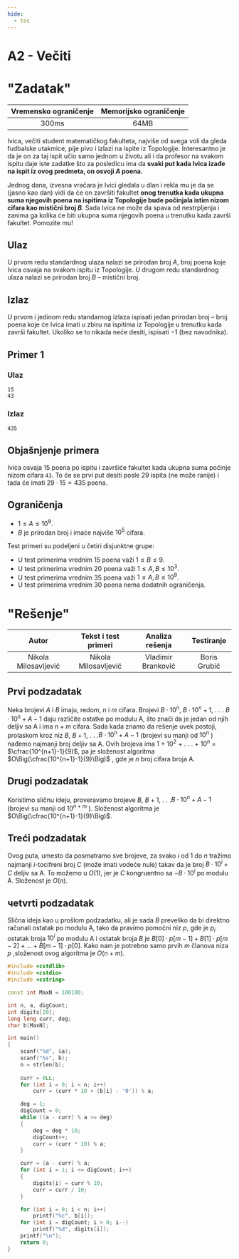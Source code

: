 ```yaml
---
hide:
  - toc
---
```


# A2 - Večiti

#  "Zadatak"

| Vremensko ograničenje | Memorijsko ograničenje |
|:-:|:-:|
| 300ms | 64MB |

Ivica, večiti student matematičkog fakulteta, najviše od svega voli da gleda fudbalske utakmice, pije pivo i izlazi na ispite iz Topologije. Interesantno je da je on za taj ispit učio samo jednom u životu ali i da profesor na svakom ispitu daje iste zadatke što za posledicu ima da **svaki put kada Ivica izađe na ispit iz ovog predmeta, on osvoji $A$ poena.**

Jednog dana, izvesna vračara je Ivici gledala u dlan i rekla mu je da se (jasno kao dan) vidi da će on završiti fakultet **onog trenutka kada ukupna suma njegovih poena na ispitima iz Topologije bude počinjala istim nizom cifara kao mistični broj $B$**. Sada Ivica ne može da spava od nestrpljenja i zanima ga kolika će biti ukupna suma njegovih poena u trenutku kada završi fakultet. Pomozite mu!

## Ulaz
U prvom redu standardnog ulaza nalazi se prirodan broj $A$, broj poena koje Ivica osvaja na svakom ispitu iz Topologije. U drugom redu standardnog ulaza nalazi se prirodan broj $B$ – mistični broj.

## Izlaz
U prvom i jedinom redu standarnog izlaza ispisati jedan prirodan broj – broj poena koje će Ivica imati u zbiru na ispitima iz Topologije u trenutku kada završi fakultet. Ukoliko se to nikada neće desiti, ispisati $-1$ (bez navodnika).

## Primer 1
### Ulaz
```
15
43
```

### Izlaz
```
435
```

## Objašnjenje primera
Ivica osvaja $15$ poena po ispitu i završiće fakultet kada ukupna suma počinje nizom cifara `43`. To će se prvi put desiti posle $29$ ispita (ne može ranije) i tada će  imati $29\cdot 15 = 435$ poena.

## Ograničenja

* $1 \leq A \leq 10^9$.
* $B$ je prirodan broj i imaće najviše $10^5$ cifara.

Test primeri su podeljeni u četiri disjunktne grupe:

* U test primerima vrednim $15$ poena važi $1\leq B\leq 9$.
* U test primerima vrednim $20$ poena važi $1\leq A, B \leq 10^3$.
* U test primerima vrednim $35$ poena važi $1\leq A,B\leq 10^9$.
* U test primerima vrednim $30$ poena nema dodatnih ograničenja.





#  "Rešenje"

| Autor | Tekst i test primeri | Analiza rеšenja | Testiranje |
|:-:|:-:|:-:|:-:|
| Nikola Milosavljević | Nikola Milosavljević | Vladimir Branković | Boris Grubić |

## Prvi podzadatak
Neka brojevi $A$ i $B$ imaju, redom, $n$ i $m$ cifara. Brojevi $B\cdot10^{n}$, $B\cdot10^{n}+1$,  . . .   $B\cdot10^{n}+A-1$ daju različite ostatke po modulu A, što znači da je jedan od njih deljiv sa A i ima $n+m$ cifara. Sada kada znamo da rešenje uvek postoji, prolaskom kroz niz $B$, $B+1$, . . .$B\cdot10^{n}+A-1$ (brojevi su manji od $10^{n}$ ) nađemo najmanji broj deljiv sa A. Ovih brojeva ima     $1$ + $10^{2}$ + . . . + $10^{n}$ = $\cfrac{10^{n+1}-1}{9}$, pa je složenost algoritma $O\Big(\cfrac{10^{n+1}-1}{9}\Big)$ , gde je $n$ broj cifara broja A.

## Drugi podzadatak
Koristimo sličnu ideju, proveravamo brojeve $B$, $B+1$, . . .$B\cdot10^{n}+A-1$ (brojevi su manji od $10^{n+m}$ ). Složenost algoritma je $O\Big(\cfrac{10^{n+1}-1}{9}\Big)$.

## Treći podzadatak
Ovog puta, umesto da posmatramo sve brojeve, za svako $i$ od $1$ do $n$ tražimo najmanji
$i$-tocifreni broj $C$ (može imati vodeće nule) takav da je broj $B\cdot10^{i}+C$ deljiv sa A. To možemo u $O(1)$, jer je $C$ kongruentno sa $-B\cdot10^{i}$ po modulu A. Složenost je $O(n)$.

## чetvrti podzadatak
Slična ideja kao u prošlom podzadatku, ali je sada $B$ preveliko da bi direktno računali ostatak po modulu A, tako da pravimo pomoćni niz $p$, gde je $p_i$ ostatak broja $10^{i}$ po modulu A i ostatak broja $B$ je
$B[0]\cdot p[m-1]+B[1]\cdot p[m-2]+. . .+B[m-1]\cdot p[0]$. Kako nam je potrebno samo prvih $m$ članova niza $p$ ,složenost ovog algoritma je $O(n+m)$.

``` cpp title="05_veciti.cpp" linenums="1"
#include <cstdlib>
#include <cstdio>
#include <cstring>

const int MaxN = 100100;

int n, a, digCount;
int digits[20];
long long curr, deg;
char b[MaxN];

int main()
{
	scanf("%d", &a);
	scanf("%s", b);
	n = strlen(b);
	
	curr = 0LL;
	for (int i = 0; i < n; i++)
		curr = (curr * 10 + (b[i] - '0')) % a;

	deg = 1;
	digCount = 0;
	while ((a - curr) % a >= deg)
	{
		deg = deg * 10;
		digCount++;
		curr = (curr * 10) % a;
	}

	curr = (a - curr) % a;
	for (int i = 1; i <= digCount; i++)
	{
		digits[i] = curr % 10;
		curr = curr / 10;
	}

	for (int i = 0; i < n; i++)
		printf("%c", b[i]);
	for (int i = digCount; i > 0; i--)
		printf("%d", digits[i]);
	printf("\n");
	return 0;
}
```
